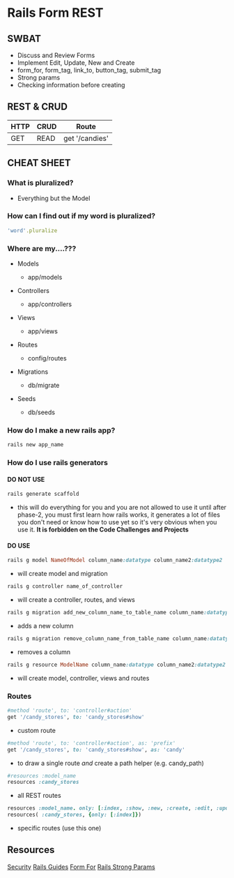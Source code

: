 # Rails Form REST

## SWBAT
- Discuss and Review Forms
- Implement Edit, Update, New and Create 
- form_for, form_tag, link_to, button_tag, submit_tag
- Strong params
- Checking information before creating

## REST & CRUD
| HTTP        | CRUD          | Route
| ----------- | ------------- |----------------------|
| GET         | READ          | get '/candies'            |

## CHEAT SHEET

### What is pluralized?
- Everything but the Model 

### How can I find out if my word is pluralized?
```ruby
'word'.pluralize
```

### Where are my....???
- Models
    - app/models
- Controllers
    - app/controllers
- Views
    - app/views
- Routes
    - config/routes 

- Migrations 
    - db/migrate

- Seeds
    - db/seeds

### How do I make a new rails app?
```ruby
rails new app_name
```

### How do I use rails generators 
#### DO NOT USE
```ruby
rails generate scaffold 
```
- this will do everything for you and you are not allowed to use it until after phase-2, you must first learn how rails works, it generates a lot of files you don't need or know how to use yet so it's very obvious when you use it. **It is forbidden on the Code  Challenges and Projects**

#### DO USE

```ruby
rails g model NameOfModel column_name:datatype column_name2:datatype2
```
- will create model and migration
```ruby
rails g controller name_of_controller
```
- will create a controller, routes, and views
```ruby
rails g migration add_new_column_name_to_table_name column_name:datatype 
```
- adds a new column
```ruby
rails g migration remove_column_name_from_table_name column_name:datatype
```
- removes a column

```ruby
rails g resource ModelName column_name:datatype column_name2:datatype2
```
- will create model, controller, views and routes

### Routes 
```ruby
#method 'route', to: 'controller#action'
get '/candy_stores', to: 'candy_stores#show'

```
- custom route
```ruby
#method 'route', to: 'controller#action', as: 'prefix'
get '/candy_stores', to: 'candy_stores#show', as: 'candy'
```
- to draw a single route _and_ create a path helper (e.g. candy_path)
```ruby
#resources :model_name 
resources :candy_stores
```
- all REST routes 
```ruby
resources :model_name. only: [:index, :show, :new, :create, :edit, :update, :delete, :destroy]
resources( :candy_stores, {only: [:index]})
```
- specific routes (use this one)


## Resources 
[Security](http://guides.rubyonrails.org/v3.2.8/security.html)
[Rails Guides](http://edgeguides.rubyonrails.org/active_record_validations.html)
[Form For](https://guides.rubyonrails.org/form_helpers.html#binding-a-form-to-an-object)
[Rails Strong Params](https://edgeguides.rubyonrails.org/action_controller_overview.html#strong-parameters)